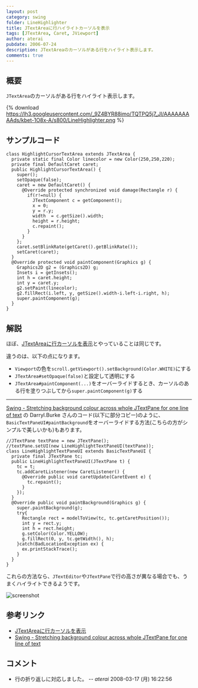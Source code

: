 ```yaml
---
layout: post
category: swing
folder: LineHighlighter
title: JTextAreaに行ハイライトカーソルを表示
tags: [JTextArea, Caret, JViewport]
author: aterai
pubdate: 2006-07-24
description: JTextAreaのカーソルがある行をハイライト表示します。
comments: true
---
```

## 概要
`JTextArea`のカーソルがある行をハイライト表示します。

{% download https://lh3.googleusercontent.com/_9Z4BYR88imo/TQTPQ5j7_JI/AAAAAAAAAds/kbet-1O8x-A/s800/LineHighlighter.png %}

## サンプルコード
<pre class="prettyprint"><code>class HighlightCursorTextArea extends JTextArea {
  private static final Color linecolor = new Color(250,250,220);
  private final DefaultCaret caret;
  public HighlightCursorTextArea() {
    super();
    setOpaque(false);
    caret = new DefaultCaret() {
      @Override protected synchronized void damage(Rectangle r) {
        if(r!=null) {
          JTextComponent c = getComponent();
          x = 0;
          y = r.y;
          width  = c.getSize().width;
          height = r.height;
          c.repaint();
        }
      }
    };
    caret.setBlinkRate(getCaret().getBlinkRate());
    setCaret(caret);
  }
  @Override protected void paintComponent(Graphics g) {
    Graphics2D g2 = (Graphics2D) g;
    Insets i = getInsets();
    int h = caret.height;
    int y = caret.y;
    g2.setPaint(linecolor);
    g2.fillRect(i.left, y, getSize().width-i.left-i.right, h);
    super.paintComponent(g);
  }
}
</code></pre>

## 解説
ほぼ、[JTextAreaに行カーソルを表示](http://ateraimemo.com/Swing/LineCursor.html)とやっていることは同じです。

違うのは、以下の点になります。

- `Viewport`の色を`scroll.getViewport().setBackground(Color.WHITE)`にする
- `JTextArea#setOpaque(false)`と設定して透明にする
- `JTextArea#paintComponent(...)`をオーバーライドするとき、カーソルのある行を塗りつぶしてから`super.paintComponent(g)`する

<!-- dummy comment line for breaking list -->

- - - -
[Swing - Stretching background colour across whole JTextPane for one line of text](https://community.oracle.com/thread/1364121) の Darryl.Burke さんのコード(以下に部分コピー)のように、`BasicTextPaneUI#paintBackground`をオーバーライドする方法(こちらの方がシンプルで美しいかも)もあります。

<pre class="prettyprint"><code>//JTextPane textPane = new JTextPane();
//textPane.setUI(new LineHighlightTextPaneUI(textPane));
class LineHighlightTextPaneUI extends BasicTextPaneUI {
  private final JTextPane tc;
  public LineHighlightTextPaneUI(JTextPane t) {
    tc = t;
    tc.addCaretListener(new CaretListener() {
      @Override public void caretUpdate(CaretEvent e) {
        tc.repaint();
      }
    });
  }
  @Override public void paintBackground(Graphics g) {
    super.paintBackground(g);
    try{
      Rectangle rect = modelToView(tc, tc.getCaretPosition());
      int y = rect.y;
      int h = rect.height;
      g.setColor(Color.YELLOW);
      g.fillRect(0, y, tc.getWidth(), h);
    }catch(BadLocationException ex) {
      ex.printStackTrace();
    }
  }
}
</code></pre>

これらの方法なら、`JTextEditor`や`JTextPane`で行の高さが異なる場合でも、うまくハイライトできるようです。

![screenshot](https://lh6.googleusercontent.com/_9Z4BYR88imo/TQTPTaywxYI/AAAAAAAAAdw/RIlfRHiC-JY/s800/LineHighlighter1.png)

## 参考リンク
- [JTextAreaに行カーソルを表示](http://ateraimemo.com/Swing/LineCursor.html)
- [Swing - Stretching background colour across whole JTextPane for one line of text](https://community.oracle.com/thread/1364121)

<!-- dummy comment line for breaking list -->

## コメント
- 行の折り返しに対応しました。 -- *aterai* 2008-03-17 (月) 16:22:56

<!-- dummy comment line for breaking list -->
